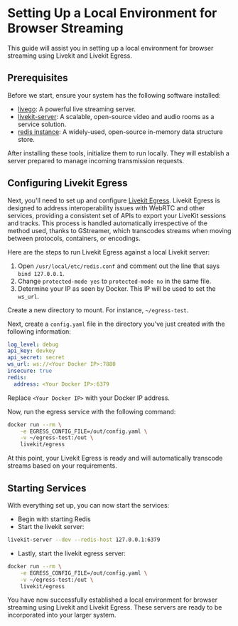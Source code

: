# Setting Up a Local Environment for Browser Streaming

This guide will assist you in setting up a local environment for browser streaming using Livekit and Livekit Egress.

## Prerequisites

Before we start, ensure your system has the following software installed:

- [livego](https://github.com/gwuhaolin/livego): A powerful live streaming server.
- [livekit-server](https://github.com/livekit/livekit): A scalable, open-source video and audio rooms as a service solution.
- [redis instance](https://hub.docker.com/_/redis): A widely-used, open-source in-memory data structure store.

After installing these tools, initialize them to run locally. They will establish a server prepared to manage incoming transmission requests.

## Configuring Livekit Egress

Next, you'll need to set up and configure [Livekit Egress](https://github.com/livekit/egress). Livekit Egress is designed to address interoperability issues with WebRTC and other services, providing a consistent set of APIs to export your LiveKit sessions and tracks. This process is handled automatically irrespective of the method used, thanks to GStreamer, which transcodes streams when moving between protocols, containers, or encodings.

Here are the steps to run Livekit Egress against a local Livekit server:

1. Open `/usr/local/etc/redis.conf` and comment out the line that says `bind 127.0.0.1`.
2. Change `protected-mode yes` to `protected-mode no` in the same file.
3. Determine your IP as seen by Docker. This IP will be used to set the `ws_url`.

Create a new directory to mount. For instance, `~/egress-test`.

Next, create a `config.yaml` file in the directory you've just created with the following information:

```yaml
log_level: debug
api_key: devkey
api_secret: secret
ws_url: ws://<Your Docker IP>:7880
insecure: true
redis:
  address: <Your Docker IP>:6379
```
Replace `<Your Docker IP>` with your Docker IP address.

Now, run the egress service with the following command:

```bash
docker run --rm \
    -e EGRESS_CONFIG_FILE=/out/config.yaml \
    -v ~/egress-test:/out \
    livekit/egress
```

At this point, your Livekit Egress is ready and will automatically transcode streams based on your requirements.

## Starting Services

With everything set up, you can now start the services:

- Begin with starting Redis
- Start the livekit server:

```bash
livekit-server --dev --redis-host 127.0.0.1:6379
```

- Lastly, start the livekit egress server:

```bash
docker run --rm \
    -e EGRESS_CONFIG_FILE=/out/config.yaml \
    -v ~/egress-test:/out \
    livekit/egress
```

You have now successfully established a local environment for browser streaming using Livekit and Livekit Egress. These servers are ready to be incorporated into your larger system.